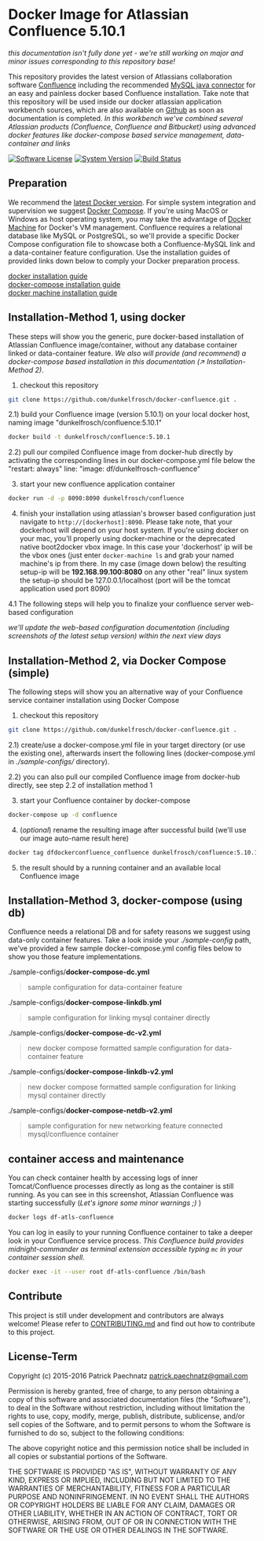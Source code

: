 # Docker Image for Atlassian Confluence 5.10.1

*this documentation isn't fully done yet - we're still working on major and minor issues corresponding to this repository base!*

This repository provides the latest version of Atlassians collaboration software [Confluence](https://de.atlassian.com/software/confluence) including the recommended [MySQL java connector](http://dev.mysql.com/get/Downloads/Connector-J/mysql-connector-java-5.1.36.tar.gz) for an easy and painless docker based Confluence installation. Take note that this repository will be used inside our docker atlassian application workbench sources, which are also available on [Github](https://github.com/dunkelfrosch/docker-atlassian-wb) as soon as documentation is completed. *In this workbench we've combined several Atlassian products (Confluence, Confluence and Bitbucket) using advanced docker features like docker-compose based service management, data-container and links*

[![Software License](https://img.shields.io/badge/license-MIT-brightgreen.svg)](LICENSE)
[![System Version](https://img.shields.io/badge/version-1.0.0-blue.svg)](VERSION)
[![Build Status](https://api.travis-ci.org/dunkelfrosch/docker-confluence.svg?branch=master)](STATUS)

## Preparation
We recommend the [latest Docker version](https://github.com/docker/docker/blob/master/CHANGELOG.md). For simple system integration and supervision we suggest [Docker Compose](https://docs.docker.com/compose/install/). If you're using MacOS or Windows as host operating system, you may take the advantage of [Docker Machine](https://www.docker.com/docker-machine) for Docker's VM management. Confluence requires a relational database like MySQL or PostgreSQL, so we'll provide a specific Docker Compose configuration file to showcase both a Confluence-MySQL link and a data-container feature configuration. Use the installation guides of provided links down below to comply your Docker preparation process.

[docker installation guide](https://docs.docker.com/engine/installation/)</br>
[docker-compose installation guide](https://docs.docker.com/compose/install/)</br>
[docker machine installation guide](https://docs.docker.com/machine/install-machine/)</br>


## Installation-Method 1, using docker
These steps will show you the generic, pure docker-based installation of Atlassian Confluence image/container, without any database container linked or data-container feature.  *We also will provide (and recommend) a docker-compose based installation in this documentation (↗ Installation-Method 2)*.

1) checkout this repository

```bash
git clone https://github.com/dunkelfrosch/docker-confluence.git .
```

2.1) build your Confluence image (version 5.10.1) on your local docker host, naming image "dunkelfrosch/confluence:5.10.1"

```bash
docker build -t dunkelfrosch/confluence:5.10.1
```

2.2) pull our compiled Confluence image from docker-hub directly by activating the corresponding lines in our docker-compose.yml file below the "restart: always" line: "image: df/dunkelfrosch-confluence"


3) start your new confluence application container

```bash
docker run -d -p 8090:8090 dunkelfrosch/confluence 
```
	
4. finish your installation using atlassian's browser based configuration
just navigate to `http://[dockerhost]:8090`. Please take note, that your dockerhost will depend on your host system. If you're using docker on your mac, you'll properly using docker-machine or the deprecated native boot2docker vbox image. In this case your 'dockerhost' ip will be the vbox ones (just enter `docker-machine ls` and grab your named machine's ip from there. In my case (image down below) the resulting setup-ip will be <strong>192.168.99.100:8080</strong> on any other "real" linux system the setup-ip should be 127.0.0.1/localhost (port will be the tomcat application used port 8090)

4.1 The following steps will help you to finalize your confluence server web-based configuration

*we'll update the web-based configuration documentation (including screenshots of the latest setup version) within the next view days*

## Installation-Method 2, via Docker Compose (simple)
The following steps will show you an alternative way of your Confluence service container installation using Docker Compose

1) checkout this repository

```bash
git clone https://github.com/dunkelfrosch/docker-confluence.git .
```
 
2.1) create/use a docker-compose.yml file in your target directory (or use the existing one), afterwards insert the following lines (docker-compose.yml in *./sample-configs/* directory). 

2.2) you can also pull our compiled Confluence image from docker-hub directly, see step 2.2 of installation method 1 

3) start your Confluence container by docker-compose

```bash
docker-compose up -d confluence
```

4) (*optional*) rename the resulting image after successful build (we'll use our image auto-name result here)

```bash
docker tag dfdockerconfluence_confluence dunkelfrosch/confluence:5.10.1
```

5) the result should by a running container and an available local Confluence image


## Installation-Method 3, docker-compose (using db)
Confluence needs a relational DB and for safety reasons we suggest using data-only container features. Take a look inside your *./sample-config* path, we've provided a few sample docker-compose.yml config files below to show you those feature implementations.

./sample-configs/**docker-compose-dc.yml**
> sample configuration for data-container feature

./sample-configs/**docker-compose-linkdb.yml**
> sample configuration for linking mysql container directly

./sample-configs/**docker-compose-dc-v2.yml**
> new docker compose formatted sample configuration for data-container feature

./sample-configs/**docker-compose-linkdb-v2.yml**
> new docker compose formatted sample configuration for linking mysql container directly

./sample-configs/**docker-compose-netdb-v2.yml**
> sample configuration for new networking feature connected mysql/confluence container


## container access and maintenance
You can check container health by accessing logs of inner Tomcat/Confluence processes directly as long as the container is still running. As you can see in this screenshot, Atlassian Confluence was starting successfully (*Let's ignore some minor warnings ;)* )

```bash
docker logs df-atls-confluence
```

You can log in easily to your running Confluence container to take a deeper look in your Confluence service process. *This Confluence build provides midnight-commander as terminal extension accessible typing `mc` in your container session shell*.

```bash
docker exec -it --user root df-atls-confluence /bin/bash
```


## Contribute

This project is still under development and contributors are always welcome! Please refer to [CONTRIBUTING.md](https://github.com/dunkelfrosch/docker-confluence/blob/master/CONTRIBUTING.md) and find out how to contribute to this project.


## License-Term

Copyright (c) 2015-2016 Patrick Paechnatz <patrick.paechnatz@gmail.com>
                                                                           
Permission is hereby granted,  free of charge,  to any  person obtaining a 
copy of this software and associated documentation files (the "Software"),
to deal in the Software without restriction,  including without limitation
the rights to use,  copy, modify, merge, publish,  distribute, sublicense,
and/or sell copies  of the  Software,  and to permit  persons to whom  the
Software is furnished to do so, subject to the following conditions:       
                                                                           
The above copyright notice and this permission notice shall be included in 
all copies or substantial portions of the Software.
                                                                           
THE SOFTWARE IS PROVIDED "AS IS", WITHOUT WARRANTY OF ANY KIND, EXPRESS OR IMPLIED, INCLUDING  BUT NOT  LIMITED TO THE WARRANTIES OF MERCHANTABILITY, FITNESS FOR A PARTICULAR  PURPOSE AND  NONINFRINGEMENT.  IN NO EVENT SHALL THE AUTHORS OR COPYRIGHT HOLDERS BE LIABLE FOR ANY CLAIM, DAMAGES OR OTHER LIABILITY,  WHETHER IN AN ACTION OF CONTRACT,  TORT OR OTHERWISE,  ARISING
FROM,  OUT OF  OR IN CONNECTION  WITH THE  SOFTWARE  OR THE  USE OR  OTHER DEALINGS IN THE SOFTWARE.